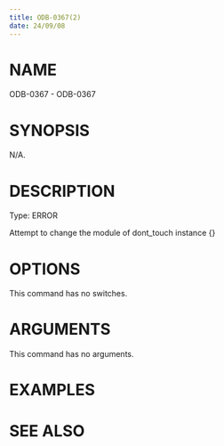 ```yaml
---
title: ODB-0367(2)
date: 24/09/08
---
```


# NAME

ODB-0367 - ODB-0367

# SYNOPSIS

N/A.

# DESCRIPTION

Type: ERROR

Attempt to change the module of dont_touch instance {}

# OPTIONS

This command has no switches.

# ARGUMENTS

This command has no arguments.

# EXAMPLES

# SEE ALSO
